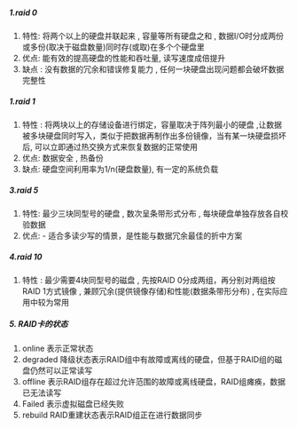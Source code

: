 ##### 1.raid 0
1. 特性:  将两个以上的硬盘并联起来 , 容量等所有硬盘之和  , 数据I/O时分成两份或多份(取决于磁盘数量)同时存(或取)在多个个硬盘里
2. 优点:   能有效的提高硬盘的性能和吞吐量, 读写速度成倍提升
3. 缺点 : 没有数据的冗余和错误修复能力 , 任何一块硬盘出现问题都会破坏数据完整性

##### 1.raid 1
1. 特性 : 将两块以上的存储设备进行绑定，容量取决于阵列最小的硬盘 ,让数据被多块硬盘同时写入，类似于把数据再制作出多份镜像，当有某一块硬盘损坏后, 可以立即通过热交换方式来恢复数据的正常使用
2. 优点:  数据安全 , 热备份
3. 缺点:  硬盘空间利用率为1/n(硬盘数量), 有一定的系统负载


##### 3.raid 5
1. 特性:  最少三块同型号的硬盘 , 数次呈条带形式分布 , 每块硬盘单独存放各自校验数据
2. 优点: - 适合多读少写的情景，是性能与数据冗余最佳的折中方案


##### 4.raid 10
1. 特性 : 最少需要4块同型号的磁盘 , 先按RAID 0分成两组，再分别对两组按RAID 1方式镜像 , 兼顾冗余(提供镜像存储)和性能(数据条带形分布) , 在实际应用中较为常用

##### 5. RAID卡的状态
1. online 表示正常状态  
2. degraded 降级状态表示RAID组中有故障或离线的硬盘，但基于RAID组的磁盘仍然可以正常读写  
3. offline 表示RAID组存在超过允许范围的故障或离线硬盘，RAID组瘫痪，数据已无法读写  
4. Failed 表示虚拟磁盘已经失败  
5. rebuild RAID重建状态表示RAID组正在进行数据同步





